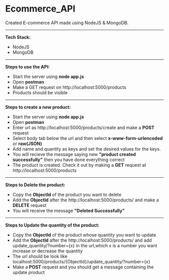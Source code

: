 # Ecommerce_API
Created E-commerce API made using NodeJS & MongoDB.
___________________________________________________________________________________________________________________________
**Tech Stack:**
* NodeJS
* MongoDB
___________________________________________________________________________________________________________________________
**Steps to use the API:**
* Start the server using **node app.js**
* Open **postman**
* Make a GET request on http://localhost:5000/products
* Products should be visible
___________________________________________________________________________________________________________________________
**Steps to create a new product:**
* Start the server using **node app.js**
* Open **postman**
* Enter url as http://localhost:5000/products/create and make a **POST** request
* Select body tab below the url and then select **x-www-form-urlencoded** or **raw(JSON)**
* Add name and quantity as keys and set the desired values for the keys.
* You will recieve the message saying new **"product created successfully"** then you have done everything correct
* The product is created. Check it out by making a **GET** request at http://localhost:5000/products
_____________________________________________________________________________________________________________________________
**Steps to Delete the product:**
* Copy the **ObjectId** of the product you want to delete
* Add the **ObjectId** after the http://localhost:5000/products/ and make a **DELETE** request
* You will receive the message **"Deleted Successfully"**
_____________________________________________________________________________________________________________________________
**Steps to Update the quantity of the product:**
* Copy the **ObjectId** of the product whose quantity you want to update
* Add the **ObjectId** after the http://localhost:5000/products/ and add update_quantity/?number={x} in the url,which x is a
  number you want increase or decrease the quantity
* The url should be look like localhost:5000/products/{ObjectId}/update_quantity/?number={x}
* Make a **POST** request and you should get a message containing the update product
